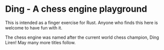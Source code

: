# Ding - A chess engine playground

This is intended as a finger exercise for Rust. Anyone who finds this here is welcome to have fun with it.

The chess engine was named after the current world chess champion, Ding Liren! May many more titles follow.
